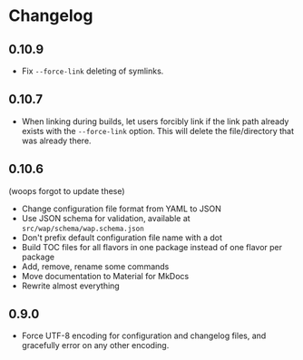 # Changelog

## 0.10.9

- Fix `--force-link` deleting of symlinks.

## 0.10.7

- When linking during builds, let users forcibly link if the link path already exists with the
  `--force-link` option. This will delete the file/directory that was already there.

## 0.10.6

(woops forgot to update these)

- Change configuration file format from YAML to JSON
- Use JSON schema for validation, available at `src/wap/schema/wap.schema.json`
- Don't prefix default configuration file name with a dot
- Build TOC files for all flavors in one package instead of one flavor per package
- Add, remove, rename some commands
- Move documentation to Material for MkDocs
- Rewrite almost everything

## 0.9.0

- Force UTF-8 encoding for configuration and changelog files, and gracefully error on any other
encoding.
